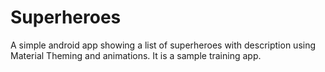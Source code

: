 # Superheroes
A simple android app showing a list of superheroes with description using Material Theming and animations. It is a sample training app.
